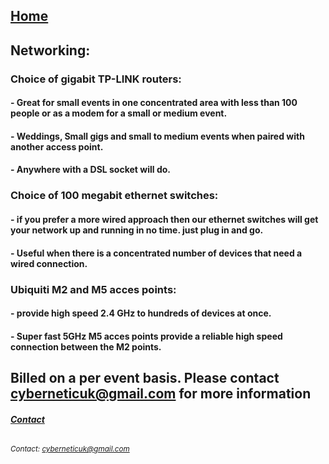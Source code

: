 
<!-- Google tag (gtag.js) -->
<script async src="https://www.googletagmanager.com/gtag/js?id=G-D15MBLQ2QR"></script>
<script>
  window.dataLayer = window.dataLayer || [];
  function gtag(){dataLayer.push(arguments);}
  gtag('js', new Date());

  gtag('config', 'G-D15MBLQ2QR');
</script>


## [**Home**](index.md)
## Networking:
### Choice of gigabit TP-LINK routers:
#### - Great for small events in one concentrated area with less than 100 people or as a modem for a small or medium event.
#### - Weddings, Small gigs and small to medium events when paired with another access point.
#### - Anywhere with a DSL socket will do.
### Choice of 100 megabit ethernet switches:
#### - if you prefer a more wired approach then our ethernet switches will get your network up and running in no time. just plug in and go.
#### - Useful when there is a concentrated number of devices that need a wired connection.
### Ubiquiti M2 and M5 acces points:
#### - provide high speed 2.4 GHz to hundreds of devices at once.
#### - Super fast 5GHz M5 acces points provide a reliable high speed connection between the M2 points.
## Billed on a per event basis. Please contact cyberneticuk@gmail.com for more information

###### [**Contact**](contact.md)
###### <sub>Contact: cyberneticuk@gmail.com</sub>